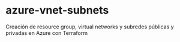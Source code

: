 # azure-vnet-subnets
Creación de resource group, virtual networks y subredes públicas y privadas en Azure con Terraform
